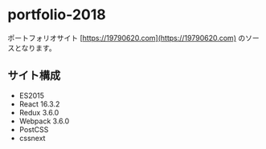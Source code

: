 # portfolio-2018

ポートフォリオサイト [https://19790620.com](https://19790620.com) のソースとなります。

## サイト構成
- ES2015
- React 16.3.2
- Redux 3.6.0
- Webpack 3.6.0
- PostCSS
- cssnext
